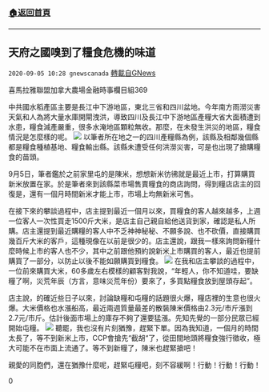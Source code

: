 ###  [:house:返回首頁](https://github.com/ourhimalayas/txt)
---

## 天府之國嗅到了糧食危機的味道
`2020-09-05 10:28 gnewscanada` [轉載自GNews](https://gnews.org/zh-hant/335388/)

喜馬拉雅聯盟加拿大農場金融時事欄目組369

中共國水稻產區主要是長江中下游地區，東北三省和四川盆地。今年南方雨澇災害天氣和人為將大量水庫開閘洩洪，導致四川及長江中下游地區產糧大省大面積遭到水患，糧食減產嚴重，很多水淹地區顆粒無收。那麼，在未發生洪災的地區，糧食情況是怎麼樣的呢。
![](https://s3.amazonaws.com/gnews-media-offload/wp-content/uploads/2020/09/05101837/369.jpg)
以筆者所在地之一的四川產糧縣為例，該縣及相鄰幾個縣都是糧食種植基地、糧食輸出縣。該縣未遭受任何洪澇災害，可是也出現了搶購糧食的苗頭。

9月5日，筆者鑑於之前家里屯的是陳米，想想新米彷彿就是最近上市，打算購買新米放置在家。於是筆者來到該縣菜市場售賣糧食的商店詢問，得到糧店店主的回復是，還有一個月時間新米才能上市，市場上均無新米可售。

在接下來的攀談過程中，店主提到最近一個月以來，買糧食的客人越來越多，上週一位客人一次性買走1500斤大米，是店主自己親自給他送貨到家，確認是私人所購。店主還提到最近購糧的客人中不乏神神秘秘、不願多說、也不砍價，直接購買幾百斤大米的客戶，這種現像在以前是很少的。店主還說，跟我一樣來詢問新糧什麼時候上市的客人也不少，其中之前跟他預約說新米上市購買的客人，最近也提前購買了一部分，以防止以後不能如願購買到糧食。
![](https://s3.amazonaws.com/gnews-media-offload/wp-content/uploads/2020/09/05101852/123-scaled.jpg)
在我和店主攀談的過程中，一位前來購買大米，60多歲左右模樣的顧客對我說，“年輕人，你不知道哇，要缺糧了啊，災荒年辰（方言，意味災荒年份）要來了，多買點糧食放到屋頭存起”。

店主說，的確近些日子以來，討論缺糧和屯糧的話題很火爆，糧店裡的生意也很火爆。大米價格也水漲船高，最近兩週質量最差的散裝陳米價格由2.3元/市斤漲到2.7元/市斤。估計後面市場上的庫存不夠了還要猛漲。先知先覺的一部分民眾已經開始屯糧。
![](https://s3.amazonaws.com/gnews-media-offload/wp-content/uploads/2020/09/05101906/456-scaled.jpg)
聽罷，我也沒有片刻猶豫，趕緊下單。因為我知道，一個月的時間太長了，等不到新米上市，CCP會搶先“截胡“了，從田間地頭將糧食強行徵收，極大可能不在市面上流通了。等不到新糧了，陳米也趕緊搶吧！

親愛的同胞們，還在猶豫什麼呢，趕緊屯糧吧，刻不容緩啊！行動！行動！行動！

0
